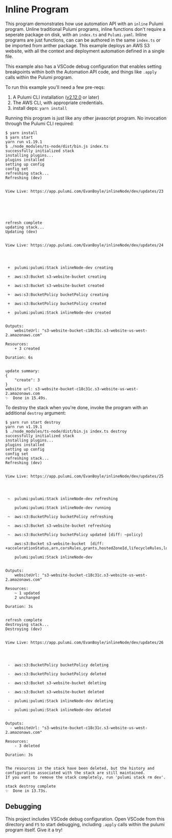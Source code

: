 # Inline Program

This program demonstrates how use automation API with an `inline` Pulumi program. Unline traditional Pulumi programs, inline functions don't require a seperate package on disk, with an `index.ts` and `Pulumi.yaml`. Inline programs are just functions, can can be authored in the same `index.ts` or be imported from anther package. This example deploys an AWS S3 website, with all the context and deployment automation defined in a single file.

This example also has a VSCode debug configuration that enables setting breakpoints within both the Automation API code, and things like `.apply` calls within the Pulumi program.

To run this example you'll need a few pre-reqs:
1. A Pulumi CLI installation ([v2.12.0](https://www.pulumi.com/docs/get-started/install/versions/) or later) 
2. The AWS CLI, with appropriate credentials.
3. install deps: `yarn install`

Running this program is just like any other javascript program. No invocation through the Pulumi CLI required:

```shell
$ yarn install
$ yarn start
yarn run v1.19.1
$ ./node_modules/ts-node/dist/bin.js index.ts
successfully initialized stack
installing plugins...
plugins installed
setting up config
config set
refreshing stack...
Refreshing (dev)


View Live: https://app.pulumi.com/EvanBoyle/inlineNode/dev/updates/23




 

refresh complete
updating stack...
Updating (dev)


View Live: https://app.pulumi.com/EvanBoyle/inlineNode/dev/updates/24




 +  pulumi:pulumi:Stack inlineNode-dev creating 

 +  aws:s3:Bucket s3-website-bucket creating 

 +  aws:s3:Bucket s3-website-bucket created 

 +  aws:s3:BucketPolicy bucketPolicy creating 

 +  aws:s3:BucketPolicy bucketPolicy created 

 +  pulumi:pulumi:Stack inlineNode-dev created 
 

Outputs:
    websiteUrl: "s3-website-bucket-c18c31c.s3-website-us-west-2.amazonaws.com"

Resources:
    + 3 created

Duration: 6s


update summary: 
{
    "create": 3
}
website url: s3-website-bucket-c18c31c.s3-website-us-west-2.amazonaws.com
✨  Done in 15.49s.
```

To destroy the stack when you're done, invoke the program with an additional `destroy` argument:

```shell
$ yarn run start destroy
yarn run v1.19.1
$ ./node_modules/ts-node/dist/bin.js index.ts destroy
successfully initialized stack
installing plugins...
plugins installed
setting up config
config set
refreshing stack...
Refreshing (dev)


View Live: https://app.pulumi.com/EvanBoyle/inlineNode/dev/updates/25




 ~  pulumi:pulumi:Stack inlineNode-dev refreshing 

    pulumi:pulumi:Stack inlineNode-dev running 

 ~  aws:s3:BucketPolicy bucketPolicy refreshing 

 ~  aws:s3:Bucket s3-website-bucket refreshing 

 ~  aws:s3:BucketPolicy bucketPolicy updated [diff: ~policy]

    aws:s3:Bucket s3-website-bucket  [diff: +accelerationStatus,arn,corsRules,grants,hostedZoneId,lifecycleRules,loggings,requestPayer,tags,versioning,websiteDomain,websiteEndpoint~website]

    pulumi:pulumi:Stack inlineNode-dev  
 

Outputs:
    websiteUrl: "s3-website-bucket-c18c31c.s3-website-us-west-2.amazonaws.com"

Resources:
    ~ 1 updated
    2 unchanged

Duration: 3s


refresh complete
destroying stack...
Destroying (dev)


View Live: https://app.pulumi.com/EvanBoyle/inlineNode/dev/updates/26




 -  aws:s3:BucketPolicy bucketPolicy deleting 

 -  aws:s3:BucketPolicy bucketPolicy deleted 

 -  aws:s3:Bucket s3-website-bucket deleting 

 -  aws:s3:Bucket s3-website-bucket deleted 

 -  pulumi:pulumi:Stack inlineNode-dev deleting 

 -  pulumi:pulumi:Stack inlineNode-dev deleted 
 

Outputs:
  - websiteUrl: "s3-website-bucket-c18c31c.s3-website-us-west-2.amazonaws.com"

Resources:
    - 3 deleted

Duration: 3s


The resources in the stack have been deleted, but the history and configuration associated with the stack are still maintained. 
If you want to remove the stack completely, run 'pulumi stack rm dev'.

stack destroy complete
✨  Done in 13.73s.
```

## Debugging

This project includes VSCode debug configuration. Open VSCode from this directory and `F5` to start debugging, including `.apply` calls within the pulumi program itself. Give it a try!